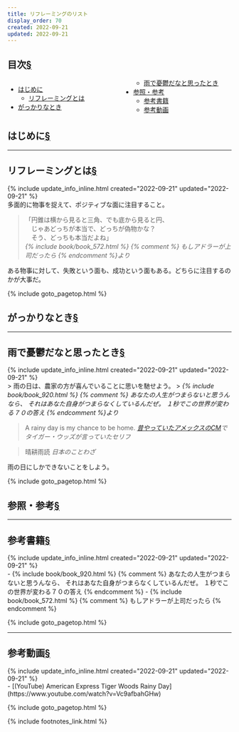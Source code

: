 ```yaml
---
title: リフレーミングのリスト
display_order: 70
created: 2022-09-21
updated: 2022-09-21
---
```


## <a name="index">目次</a><a class="heading-anchor-permalink" href="#目次">§</a>

<div style="column-count: 2;">
    <ul id="index_ul">
        <li><a href="#はじめに">はじめに</a>
            <ul>
                <li><a href="#リフレーミングとは">リフレーミングとは</a></li>
            </ul>
        </li>
        <li><a href="#がっかりなとき">がっかりなとき</a>
            <ul>
                <li><a href="#雨で憂鬱だなと思ったとき">雨で憂鬱だなと思ったとき</a></li>
            </ul>
        </li>
        <li><a href="#参照・参考">参照・参考</a>
            <ul>
                <li><a href="#参考書籍">参考書籍</a></li>
                <li><a href="#参考動画">参考動画</a></li>
            </ul>
        </li>
    </ul>
</div>

## <a name="はじめに">はじめに</a><a class="heading-anchor-permalink" href="#はじめに">§</a>
* * *
## <a name="リフレーミングとは">リフレーミングとは</a><a class="heading-anchor-permalink" href="#リフレーミングとは">§</a>
<div class="chapter-updated">{% include update_info_inline.html created="2022-09-21" updated="2022-09-21" %}</div>
多面的に物事を捉えて、ポジティブな面に注目すること。  

> 「円錐は横から見ると三角、でも底から見ると円、  
> 　じゃあどっちが本当で、どっちが偽物かな？  
> 　そう、どっちも本当だよね」  
> <cite>{% include book/book_572.html %} {% comment %} もしアドラーが上司だったら {% endcomment %}より</cite>

ある物事に対して、失敗という面も、成功という面もある。どちらに注目するのかが大事だ。

{% include goto_pagetop.html %}

## <a name="がっかりなとき">がっかりなとき</a><a class="heading-anchor-permalink" href="#がっかりなとき">§</a>
* * *
## <a name="雨で憂鬱だなと思ったとき">雨で憂鬱だなと思ったとき</a><a class="heading-anchor-permalink" href="#雨で憂鬱だなと思ったとき">§</a>
<div class="chapter-updated">{% include update_info_inline.html created="2022-09-21" updated="2022-09-21" %}</div>
> 雨の日は、農家の方が喜んでいることに思いを馳せよう。
> <cite>{% include book/book_920.html %} {% comment %} あなたの人生がつまらないと思うんなら、 それはあなた自身がつまらなくしているんだぜ。 １秒でこの世界が変わる７０の答え {% endcomment %}より</cite>

> A rainy day is my chance to be home.
> <cite>[昔やっていたアメックスのCM](https://www.youtube.com/watch?v=Vc9afbahGHw)でタイガー・ウッズが言っていたセリフ</cite>

> 晴耕雨読
> <cite>日本のことわざ</cite>


雨の日にしかできないことをしよう。

{% include goto_pagetop.html %}

## <a name="参照・参考">参照・参考</a><a class="heading-anchor-permalink" href="#参照・参考">§</a>
* * *
## <a name="参考書籍">参考書籍</a><a class="heading-anchor-permalink" href="#参考書籍">§</a>
<div class="chapter-updated">{% include update_info_inline.html created="2022-09-21" updated="2022-09-21" %}</div>
- {% include book/book_920.html %} {% comment %} あなたの人生がつまらないと思うんなら、 それはあなた自身がつまらなくしているんだぜ。 １秒でこの世界が変わる７０の答え {% endcomment %}
- {% include book/book_572.html %} {% comment %} もしアドラーが上司だったら {% endcomment %}

{% include goto_pagetop.html %}

* * *
## <a name="参考動画">参考動画</a><a class="heading-anchor-permalink" href="#参考動画">§</a>
<div class="chapter-updated">{% include update_info_inline.html created="2022-09-21" updated="2022-09-21" %}</div>
- [(YouTube) American Express Tiger Woods Rainy Day](https://www.youtube.com/watch?v=Vc9afbahGHw)

{% include goto_pagetop.html %}

{% include footnotes_link.html %}
